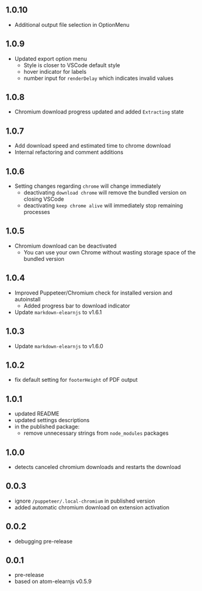 ## 1.0.10
* Additional output file selection in OptionMenu
## 1.0.9
* Updated export option menu
    * Style is closer to VSCode default style
    * hover indicator for labels
    * number input for `renderDelay` which indicates invalid values
## 1.0.8
* Chromium download progress updated and added `Extracting` state
## 1.0.7
* Add download speed and estimated time to chrome download
* Internal refactoring and comment additions
## 1.0.6
* Setting changes regarding `chrome` will change immediately
    * deactivating `download chrome` will remove the bundled version on closing VSCode
    * deactivating `keep chrome alive` will immediately stop remaining processes
## 1.0.5
* Chromium download can be deactivated
    * You can use your own Chrome without wasting storage space of the bundled version
## 1.0.4
* Improved Puppeteer/Chromium check for installed version and autoinstall
    * Added progress bar to download indicator
* Update `markdown-elearnjs` to v1.6.1
## 1.0.3
* Update `markdown-elearnjs` to v1.6.0
## 1.0.2
* fix default setting for `footerHeight` of PDF output
## 1.0.1
* updated README
* updated settings descriptions
* in the published package:
    * remove unnecessary strings from `node_modules` packages
## 1.0.0
* detects canceled chromium downloads and restarts the download
## 0.0.3
* ignore `/puppeteer/.local-chromium` in published version
* added automatic chromium download on extension activation
## 0.0.2
* debugging pre-release
## 0.0.1
* pre-release
* based on atom-elearnjs v0.5.9
